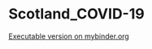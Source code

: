 # Scotland_COVID-19

[Executable version on mybinder.org](https://mybinder.org/v2/gh/seumasmorrison/Scotland_COVID-19/master?filepath=Scotland_COVID-19.ipynb)
